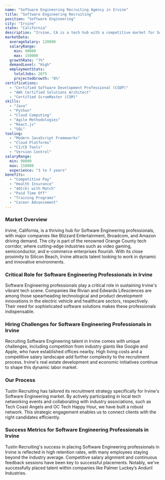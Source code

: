 ```yaml
---
name: "Software Engineering Recruiting Agency in Irvine"
title: "Software Engineering Recruiting"
position: "Software Engineering"
city: "Irvine"
state: "California"
description: "Irvine, CA is a tech hub with a competitive market for Software Engineers, offering attractive salaries and diverse opportunities."
marketData:
  averageSalary: 120000
  salaryRange:
    min: 90000
    max: 150000
  growthRate: "7%"
  demandLevel: "High"
  employmentStats:
    totalJobs: 2875
    projectedGrowth: "8%"
certifications:
  - "Certified Software Development Professional (CSDP)"
  - "AWS Certified Solutions Architect"
  - "Certified ScrumMaster (CSM)"
skills:
  - "Java"
  - "Python"
  - "Cloud Computing"
  - "Agile Methodologies"
  - "React.js"
  - "SQL"
tooling:
  - "Modern JavaScript Frameworks"
  - "Cloud Platforms"
  - "CI/CD Tools"
  - "Version Control"
salaryRange:
  min: 90000
  max: 150000
  experience: "3 to 7 years"
benefits:
  - "Competitive Pay"
  - "Health Insurance"
  - "401(k) with Match"
  - "Paid Time Off"
  - "Training Programs"
  - "Career Advancement"
---
```


### Market Overview
Irvine, California, is a thriving hub for Software Engineering professionals, with major companies like Blizzard Entertainment, Broadcom, and Amazon driving demand. The city is part of the renowned Orange County tech corridor, where cutting-edge industries such as video gaming, semiconductor, and e-commerce enterprises flourish. With its close proximity to Silicon Beach, Irvine attracts talent looking to work in dynamic and innovative environments.
### Critical Role for Software Engineering Professionals in Irvine
Software Engineering professionals play a critical role in sustaining Irvine's vibrant tech scene. Companies like Rivian and Edwards Lifesciences are among those spearheading technological and product development innovations in the electric vehicle and healthcare sectors, respectively. Their need for sophisticated software solutions makes these professionals indispensable.

### Hiring Challenges for Software Engineering Professionals in Irvine
Recruiting Software Engineering talent in Irvine comes with unique challenges, including competition from industry giants like Google and Apple, who have established offices nearby. High living costs and a competitive salary landscape add further complexity to the recruitment process. Irvine's real estate development and economic initiatives continue to shape this dynamic labor market.

### Our Process
Tustin Recruiting has tailored its recruitment strategy specifically for Irvine's Software Engineering market. By actively participating in local tech networking events and collaborating with industry associations, such as Tech Coast Angels and OC Tech Happy Hour, we have built a robust network. This strategic engagement enables us to connect clients with the right candidates efficiently.

### Success Metrics for Software Engineering Professionals in Irvine
Tustin Recruiting's success in placing Software Engineering professionals in Irvine is reflected in high retention rates, with many employees staying beyond the industry average. Competitive salary alignment and continuous feedback sessions have been key to successful placements. Notably, we’ve successfully placed talent within companies like Palmer Luckey’s Anduril Industries.
